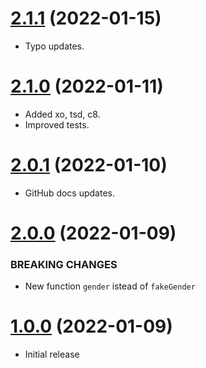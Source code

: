 <a name="2.1.1"></a>
# [2.1.1](https://github.com/faker-javascript/gender) (2022-01-15)
* Typo updates.

<a name="2.1.0"></a>
# [2.1.0](https://github.com/faker-javascript/gender) (2022-01-11)
* Added xo, tsd, c8.
* Improved tests.

<a name="2.0.1"></a>
# [2.0.1](https://github.com/faker-javascript/gender) (2022-01-10)
* GitHub docs updates.

<a name="2.0.0"></a>
# [2.0.0](https://github.com/faker-javascript/gender) (2022-01-09)

### BREAKING CHANGES

* New function `gender` istead of `fakeGender`

<a name="1.0.0"></a>
# [1.0.0](https://github.com/faker-javascript/gender) (2022-01-09)
* Initial release
